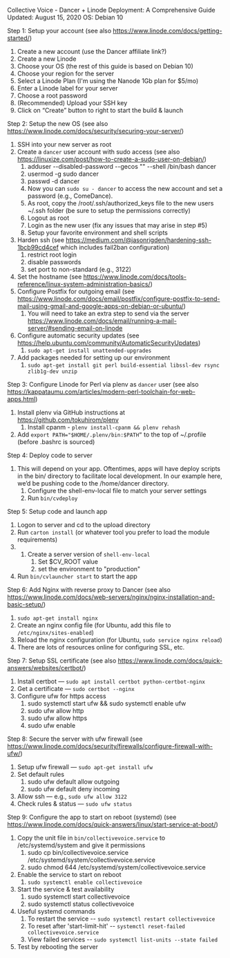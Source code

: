 Collective Voice - Dancer + Linode Deployment: A Comprehensive Guide
Updated: August 15, 2020
OS: Debian 10

Step 1: Setup your account
(see also https://www.linode.com/docs/getting-started/)
1. Create a new account (use the Dancer affiliate link?)
2. Create a new Linode
3. Choose your OS (the rest of this guide is based on Debian 10)
4. Choose your region for the server
5. Select a Linode Plan (I'm using the Nanode 1Gb plan for $5/mo)
6. Enter a Linode label for your server
7. Choose a root password
8. (Recommended) Upload your SSH key
9. Click on “Create” button to right to start the build & launch

Step 2: Setup the new OS
(see also https://www.linode.com/docs/security/securing-your-server/)
1. SSH into your new server as root
2. Create a `dancer` user account with sudo access (see also https://linuxize.com/post/how-to-create-a-sudo-user-on-debian/)
      1. adduser --disabled-password --gecos "" --shell /bin/bash dancer
      2.  usermod -g sudo dancer
      3. passwd -d dancer
      4. Now you can `sudo su - dancer` to access the new account and set a password (e.g., ComeDance).
      5. As root, copy the /root/.ssh/authorized_keys file to the new users ~/.ssh folder (be sure to setup the permissions correctly)
      6. Logout as root
      7. Login as the new user (fix any issues that may arise in step #5)
      8. Setup your favorite environment and shell scripts
3. Harden ssh (see https://medium.com/@jasonrigden/hardening-ssh-1bcb99cd4cef which includes fail2ban configuration)
      1. restrict root login
      2. disable passwords
      3. set port to non-standard (e.g., 3122)
4. Set the hostname (see https://www.linode.com/docs/tools-reference/linux-system-administration-basics/)
5. Configure Postfix for outgoing email (see https://www.linode.com/docs/email/postfix/configure-postfix-to-send-mail-using-gmail-and-google-apps-on-debian-or-ubuntu/)
      1. You will need to take an extra step to send via the server https://www.linode.com/docs/email/running-a-mail-server/#sending-email-on-linode
6. Configure automatic security updates (see https://help.ubuntu.com/community/AutomaticSecurityUpdates)
      1. `sudo apt-get install unattended-upgrades`
7. Add packages needed for setting up our environment
      1. `sudo apt-get install git perl build-essential libssl-dev rsync zlib1g-dev unzip`


Step 3: Configure Linode for Perl via plenv as `dancer` user
(see also https://kappataumu.com/articles/modern-perl-toolchain-for-web-apps.html)
1. Install plenv via GitHub instructions at https://github.com/tokuhirom/plenv
      1. Install cpanm - `plenv install-cpanm && plenv rehash`
2. Add `export PATH="$HOME/.plenv/bin:$PATH”` to the top of ~/.profile (before .bashrc is sourced)

Step 4: Deploy code to server
1. This will depend on your app. Oftentimes, apps will have deploy scripts in the bin/ directory to facilitate local development. In our example here, we’d be pushing code to the /home/dancer directory.
      1. Configure the shell-env-local file to match your server settings
      2. Run `bin/cvdeploy`

Step 5: Setup code and launch app
1. Logon to server and cd to the upload directory
2.  Run `carton install` (or whatever tool you prefer to load the module requirements)
3. 1. Create a server version of `shell-env-local`
      1. Set $CV_ROOT value
      2. set the environment to "production"
4. Run `bin/cvlauncher start` to start the app

Step 6: Add Nginx with reverse proxy to Dancer
(see also https://www.linode.com/docs/web-servers/nginx/nginx-installation-and-basic-setup/)
1. `sudo apt-get install nginx`
2. Create an nginx config file (for Ubuntu, add this file to `/etc/nginx/sites-enabled`)
3. Reload the nginx configuration (for Ubuntu, `sudo service nginx reload`)
4. There are lots of resources online for configuring SSL, etc.

Step 7: Setup SSL certificate
(see also https://www.linode.com/docs/quick-answers/websites/certbot/)
1. Install certbot — `sudo apt install certbot python-certbot-nginx`
2. Get a certificate — `sudo certbot --nginx`
3. Configure ufw for https access
    1. sudo systemctl start ufw && sudo systemctl enable ufw
    2. sudo ufw allow http
    3. sudo ufw allow https
    4. sudo ufw enable

Step 8: Secure the server with ufw firewall
 (see https://www.linode.com/docs/security/firewalls/configure-firewall-with-ufw/)
1. Setup ufw firewall — `sudo apt-get install ufw`
2. Set default rules
      1. sudo ufw default allow outgoing
      2. sudo ufw default deny incoming
3. Allow ssh — e.g., `sudo ufw allow 3122`
4. Check rules & status — `sudo ufw status`

Step 9: Configure the app to start on reboot (systemd)
(see https://www.linode.com/docs/quick-answers/linux/start-service-at-boot/)
1. Copy the unit file in `bin/collectivevoice.service` to /etc/systemd/system and give it permissions
      1. sudo cp bin/collectivevoice.service /etc/systemd/system/collectivevoice.service
      2. sudo chmod 644 /etc/systemd/system/collectivevoice.service
2. Enable the service to start on reboot
      1. `sudo systemctl enable collectivevoice`
3. Start the service & test availability
      1. sudo systemctl start collectivevoice
      2. sudo systemctl status collectivevoice
4. Useful systemd commands
      1. To restart the service -- `sudo systemctl restart collectivevoice`
      2. To reset after 'start-limit-hit' -- `systemctl reset-failed collectivevoice.service`
      3. View failed services -- `sudo systemctl list-units --state failed`
4. Test by rebooting the server
